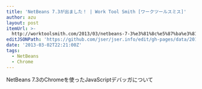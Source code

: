 ```yaml
---
title: 'NetBeans 7.3が出ました！ | Work Tool Smith [ワークツールスミス]'
author: azu
layout: post
itemUrl: >-
  http://worktoolsmith.com/2013/03/netbeans-7-3%e3%81%8c%e5%87%ba%e3%81%be%e3%81%97%e3%81%9f%ef%bc%81/
editJSONPath: 'https://github.com/jser/jser.info/edit/gh-pages/data/2013/03/index.json'
date: '2013-03-02T22:21:00Z'
tags:
  - NetBeans
  - Chrome
---
```

NetBeans 7.3のChromeを使ったJavaScriptデバッガについて
